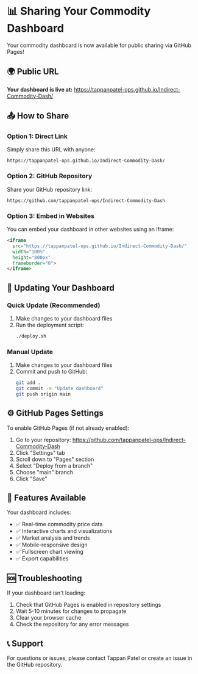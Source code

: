 # 📊 Sharing Your Commodity Dashboard

Your commodity dashboard is now available for public sharing via GitHub Pages!

## 🌍 Public URL
**Your dashboard is live at:** https://tappanpatel-ops.github.io/Indirect-Commodity-Dash/

## 📤 How to Share

### Option 1: Direct Link
Simply share this URL with anyone:
```
https://tappanpatel-ops.github.io/Indirect-Commodity-Dash/
```

### Option 2: GitHub Repository
Share your GitHub repository link:
```
https://github.com/tappanpatel-ops/Indirect-Commodity-Dash
```

### Option 3: Embed in Websites
You can embed your dashboard in other websites using an iframe:
```html
<iframe 
  src="https://tappanpatel-ops.github.io/Indirect-Commodity-Dash/" 
  width="100%" 
  height="800px" 
  frameborder="0">
</iframe>
```

## 🔄 Updating Your Dashboard

### Quick Update (Recommended)
1. Make changes to your dashboard files
2. Run the deployment script:
   ```bash
   ./deploy.sh
   ```

### Manual Update
1. Make changes to your dashboard files
2. Commit and push to GitHub:
   ```bash
   git add .
   git commit -m "Update dashboard"
   git push origin main
   ```

## ⚙️ GitHub Pages Settings

To enable GitHub Pages (if not already enabled):
1. Go to your repository: https://github.com/tappanpatel-ops/Indirect-Commodity-Dash
2. Click "Settings" tab
3. Scroll down to "Pages" section
4. Select "Deploy from a branch"
5. Choose "main" branch
6. Click "Save"

## 📱 Features Available

Your dashboard includes:
- ✅ Real-time commodity price data
- ✅ Interactive charts and visualizations
- ✅ Market analysis and trends
- ✅ Mobile-responsive design
- ✅ Fullscreen chart viewing
- ✅ Export capabilities

## 🆘 Troubleshooting

If your dashboard isn't loading:
1. Check that GitHub Pages is enabled in repository settings
2. Wait 5-10 minutes for changes to propagate
3. Clear your browser cache
4. Check the repository for any error messages

## 📞 Support

For questions or issues, please contact Tappan Patel or create an issue in the GitHub repository.
